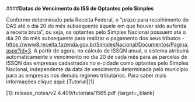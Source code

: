 ####**Datas de Vencimento do ISS de Optantes pelo Simples**

Conforme determinado pela Receita Federal, o “prazo para recolhimento do DAS até o dia 20 do mês subsequente àquele em que houver sido auferida a receita bruta”, ou seja, os optantes pelo Simples Nacional possuem até o dia 20 do mês subsequente para realizar o pagamento dos seus tributos -  https://www8.receita.fazenda.gov.br/SimplesNacional/Documentos/Pagina.aspx?id=3.
A partir de agora, no cálculo de ISSQN anual, o sistema atribuirá automaticamente o vencimento no dia 20 de cada mês para as parcelas de ISSQN das empresas cadastradas no e-cidade como optantes pelo Simples Nacional, independente da data de vencimento determinada pelo município para as empresas nos demais regimes tributários.
Para saber mais informações clique aqui: [Tutorial][1]

[1]: release_notes/v2.4.409/tutoriais/1565.pdf {target=_blank}
